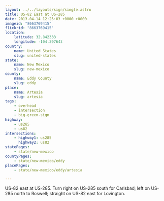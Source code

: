 ```yaml
---
layout: ../../layouts/sign/single.astro
title: US-82 East at US-285
date: 2013-04-14 12:25:03 +0000 +0000
imageid: "8663769415"
flickrid: "8663769415"
location:
    latitude: 32.842333
    longitude: -104.397643
country:
    name: United States
    slug: united-states
state:
    name: New Mexico
    slug: new-mexico
county:
    name: Eddy County
    slug: eddy
place:
    name: Artesia
    slug: artesia
tags:
    - overhead
    - intersection
    - big-green-sign
highway:
    - us285
    - us82
intersections:
    - highway1: us285
      highway2: us82
statePages:
    - state/new-mexico
countyPages:
    - state/new-mexico/eddy
placePages:
    - state/new-mexico/eddy/artesia

---
```

US-82 east at US-285.  Turn right on US-285 south for Carlsbad; left on US-285 north to Roswell; straight on US-82 east for Lovington.